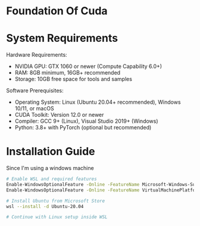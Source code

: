 # Foundation Of Cuda

# System Requirements

Hardware Requirements:
- NVIDIA GPU: GTX 1060 or newer (Compute Capability 6.0+)
- RAM: 8GB minimum, 16GB+ recommended
- Storage: 10GB free space for tools and samples

Software Prerequisites:
- Operating System: Linux (Ubuntu 20.04+ recommended), Windows 10/11, or macOS
- CUDA Toolkit: Version 12.0 or newer
- Compiler: GCC 9+ (Linux), Visual Studio 2019+ (Windows)
- Python: 3.8+ with PyTorch (optional but recommended)

# Installation Guide
Since I'm using a windows machine
```bash
# Enable WSL and required features
Enable-WindowsOptionalFeature -Online -FeatureName Microsoft-Windows-Subsystem-Linux
Enable-WindowsOptionalFeature -Online -FeatureName VirtualMachinePlatform

# Install Ubuntu from Microsoft Store
wsl --install -d Ubuntu-20.04

# Continue with Linux setup inside WSL
```

